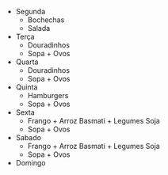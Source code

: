 - Segunda
	- Bochechas
	- Salada
- Terça
	- Douradinhos
	- Sopa + Ovos
- Quarta
	- Douradinhos
	- Sopa + Ovos
- Quinta
	- Hamburgers
	- Sopa + Ovos
- Sexta
	- Frango + Arroz Basmati + Legumes Soja
	- Sopa + Ovos
- Sabado
	- Frango + Arroz Basmati + Legumes Soja
	- Sopa + Ovos
- Domingo

